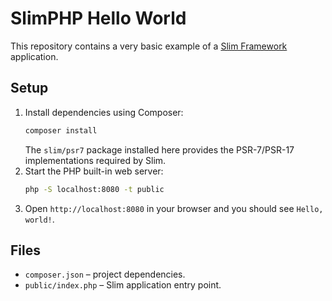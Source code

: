 # SlimPHP Hello World

This repository contains a very basic example of a [Slim Framework](https://www.slimframework.com/) application.

## Setup

1. Install dependencies using Composer:
   ```bash
   composer install
   ```
   The `slim/psr7` package installed here provides the PSR-7/PSR-17
   implementations required by Slim.
2. Start the PHP built-in web server:
   ```bash
   php -S localhost:8080 -t public
   ```
3. Open `http://localhost:8080` in your browser and you should see `Hello, world!`.

## Files

- `composer.json` – project dependencies.
- `public/index.php` – Slim application entry point.
